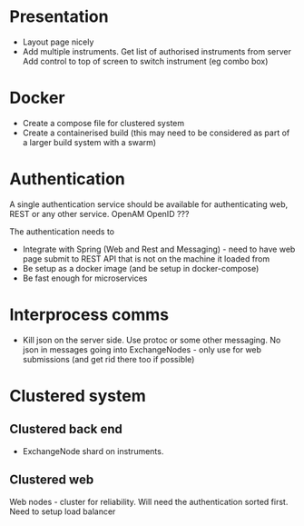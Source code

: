 

# Presentation

* Layout page nicely
* Add multiple instruments.
    Get list of authorised instruments from server
    Add control to top of screen to switch instrument (eg combo box)

# Docker 

* Create a compose file for clustered system
* Create a containerised build (this may need to be considered as part of a larger build system with a swarm) 


# Authentication

A single authentication service should be available for authenticating web, REST or any other service.
OpenAM
OpenID
???

The authentication needs to
* Integrate with Spring (Web and Rest and Messaging) - need to have web page submit to REST API that is not on the machine it loaded from
* Be setup as a docker image (and be setup in docker-compose)
* Be fast enough for microservices


# Interprocess comms

* Kill json on the server side.
   Use protoc or some other messaging. No json in messages going into ExchangeNodes - only use for web submissions (and get rid there too if possible)


# Clustered system

## Clustered back end

* ExchangeNode shard on instruments.
 
## Clustered web
 
Web nodes - cluster for reliability. 
Will need the authentication sorted first. 
Need to setup load balancer




  
